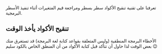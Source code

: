 تعرفنا على تقنية تنقيح الأكواد سطر بسطر ومراجعة قيم المتغيرات أثناء تنفيذ الأسطر البرمجية.

## تنقيح الأكواد يأخذ الوقت

الأخطاء البرمجة المنطقية (وليس المتعلقة بقواعد كتابة لغة البرمجة) قد تستغرق منك بعض الوقت لذا حاول أن تتأكد قبل كتابة الأكواد من أن المنطق الخاص بالكود سليم :wink: